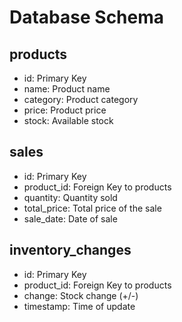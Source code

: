 # Database Schema

## products
- id: Primary Key
- name: Product name
- category: Product category
- price: Product price
- stock: Available stock

## sales
- id: Primary Key
- product_id: Foreign Key to products
- quantity: Quantity sold
- total_price: Total price of the sale
- sale_date: Date of sale

## inventory_changes
- id: Primary Key
- product_id: Foreign Key to products
- change: Stock change (+/-)
- timestamp: Time of update
